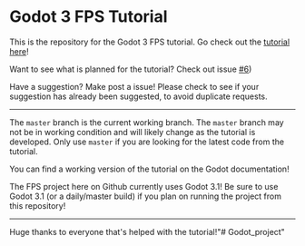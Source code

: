 # Godot 3 FPS Tutorial

This is the repository for the Godot 3 FPS tutorial.
Go check out the [tutorial here](http://docs.godotengine.org/en/latest/tutorials/3d/fps_tutorial/index.html)!

Want to see what is planned for the tutorial? Check out issue [#6](https://github.com/TwistedTwigleg/Godot_FPS_Tutorial/issues/6))

Have a suggestion? Make post a issue!
Please check to see if your suggestion has already been suggested, to avoid duplicate requests.


___

The `master` branch is the current working branch. The `master` branch may not be in working condition and will likely change as the tutorial is developed. Only use `master` if you are looking for the latest code from the tutorial.

You can find a working version of the tutorial on the Godot documentation!

The FPS project here on Github currently uses Godot 3.1! Be sure to use Godot 3.1 (or a daily/master build) if you plan on running the project from this repository!

____

Huge thanks to everyone that's helped with the tutorial!"# Godot_project" 
